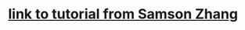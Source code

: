 # [link to tutorial from Samson Zhang](https://www.youtube.com/watch?v=w8yWXqWQYmU&ab_channel=SamsonZhang)